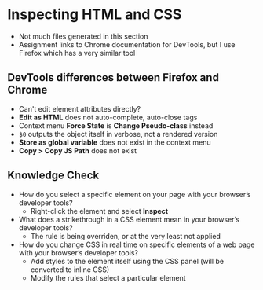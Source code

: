 # Inspecting HTML and CSS

- Not much files generated in this section
- Assignment links to Chrome documentation for DevTools, but I use Firefox which has a very similar tool

## DevTools differences between Firefox and Chrome

- Can't edit element attributes directly?
- **Edit as HTML** does not auto-complete, auto-close tags
- Context menu **Force State** is **Change Pseudo-class** instead
- `$0` outputs the object itself in verbose, not a rendered version
- **Store as global variable** does not exist in the context menu
- **Copy > Copy JS Path** does not exist

## Knowledge Check

- How do you select a specific element on your page with your browser’s developer tools?
  - Right-click the element and select **Inspect**
- What does a strikethrough in a CSS element mean in your browser’s developer tools?
  - The rule is being overriden, or at the very least not applied
- How do you change CSS in real time on specific elements of a web page with your browser’s developer tools?
  - Add styles to the element itself using the CSS panel (will be converted to inline CSS)
  - Modify the rules that select a particular element
